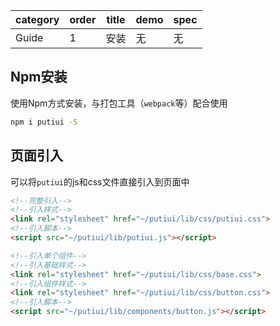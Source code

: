 | category   | order | title   | demo | spec |
|------------|-------|--------| ---| --- |
| Guide | 1  | 安装 | 无 | 无 |

[comment]: meta

## Npm安装
使用Npm方式安装，与打包工具（`webpack`等）配合使用
```bash
npm i putiui -S
```

## 页面引入
可以将`putiui`的js和css文件直接引入到页面中
```html
<!--完整引入-->
<!--引入样式-->
<link rel="stylesheet" href="~/putiui/lib/css/putiui.css">
<!--引入脚本-->
<script src="~/putiui/lib/putiui.js"></script>

<!--引入单个组件-->
<!--引入基础样式-->
<link rel="stylesheet" href="~/putiui/lib/css/base.css">
<!--引入组件样式-->
<link rel="stylesheet" href="~/putiui/lib/css/button.css">
<!--引入脚本-->
<script src="~/putiui/lib/components/button.js"></script>
```

[comment]: header
